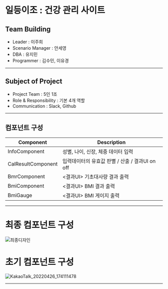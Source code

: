 
# 일등이조 : 건강 관리 사이트
## Team Building
* Leader  : 이주희
* Scenario Manager : 안세영
* DBA : 유지민
* Programmer : 김수민, 이유경

***

## Subject of Project
+ Project Team : 5인 1조
+ Role & Responsibility : 기본 4개 역할
+ Communication : Slack, Github
   
***

## 컴포넌트 구성

|Component|Description|
|--|--|
|InfoComponent|성별, 나이, 신장, 체중 데이터 입력|
|CalResultComponent|입력데이터의 유효값 판별 / 산출 / 결과UI on off|
|BmrComponent|<결과UI> 기초대사량 결과 출력|
|BmiComponent|<결과UI> BMI 결과 출력|
|BmiGauge|<결과UI> BMI 게이지 출력|
   
***
   
# 최종 컴포넌트 구성
![최종디자인](https://user-images.githubusercontent.com/72649564/174496876-eda41a38-b0ee-4963-91ef-f869f1222627.png)
   
# 초기 컴포넌트 구성
![KakaoTalk_20220426_174111478](https://user-images.githubusercontent.com/86606660/165448512-ab998d8a-49a5-4202-a60a-d9910bea942a.jpg)


***



